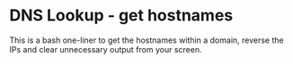 # DNS Lookup - get hostnames

This is a bash one-liner to get the hostnames within a domain, reverse the IPs and clear unnecessary output from your screen.
